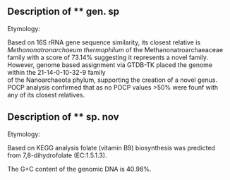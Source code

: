 ## Description of ** gen. sp
<!-- 
Genome completeness is ;77.1
Genome contamination is ;1.4
 -->

Etymology:

Based on 16S rRNA gene sequence similarity, 
its closest relative is
*Methanonatronarchaeum thermophilum* of the Methanonatroarchaeaceae family 
with a score of 73.14% suggesting it represents a novel family. 
However, genome based assignment via GTDB-TK placed the genome within the 
21-14-0-10-32-9 family  
of the Nanoarchaeota phylum, supporting the creation of a novel genus.
POCP analysis confirmed that as no POCP values >50% were founf with any of its closest relatives. 


## Description of ** sp. nov

Etymology:

Based on KEGG analysis 
folate (vitamin B9) biosynthesis was predicted from 7,8-dihydrofolate (EC:1.5.1.3).

The G+C content of the genomic DNA is 40.98%.

